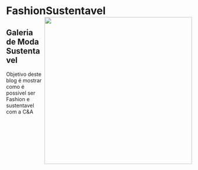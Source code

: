 # FashionSustentavel <img src="https://fashiondevs.corporate.gama.academy/wp-content/uploads/sites/6/2021/08/fashion-devs_logos2-01-1024x241.png" align="right" width="400"> 

## Galeria de Moda Sustentavel 
  Objetivo deste blog é mostrar como é possivel ser Fashion e sustentavel com a C&A 
